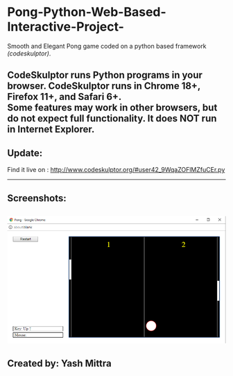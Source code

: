 # Pong-Python-Web-Based-Interactive-Project-
Smooth and Elegant Pong game coded on a python based framework *(codeskulptor)*.

CodeSkulptor runs Python programs in your browser.
CodeSkulptor runs in Chrome 18+, Firefox 11+, and Safari 6+.    
Some features may work in other browsers, but do not expect full functionality. It does NOT run in Internet Explorer.   
-------------------------------------------------------------
## Update:  
Find it live on : http://www.codeskulptor.org/#user42_9WqaZOFlMZfuCEr.py

--------------------------------------------------------------

## Screenshots:  

!['Could not load image'](/Screenshots/Pong.png) 
---------------------------------------------------------------  

## Created by: Yash Mittra